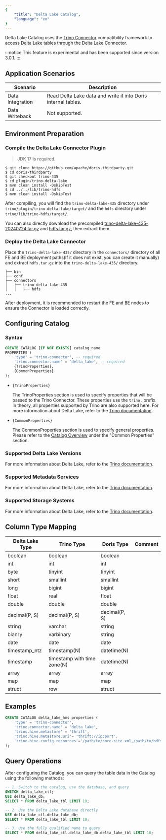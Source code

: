 ```yaml
---
{
    "title": "Delta Lake Catalog",
    "language": "en"
}
---
```


Delta Lake Catalog uses the [Trino Connector](https://doris.apache.org/zh-CN/community/how-to-contribute/trino-connector-developer-guide/) compatibility framework to access Delta Lake tables through the Delta Lake Connector.

:::notice
This feature is experimental and has been supported since version 3.0.1.
:::

## Application Scenarios

| Scenario       | Description                          |
| -------------- | ------------------------------------ |
| Data Integration | Read Delta Lake data and write it into Doris internal tables. |
| Data Writeback  | Not supported.                     |

## Environment Preparation

### Compile the Delta Lake Connector Plugin

> JDK 17 is required.

```shell
$ git clone https://github.com/apache/doris-thirdparty.git
$ cd doris-thirdparty
$ git checkout trino-435
$ cd plugin/trino-delta-lake
$ mvn clean install -DskipTest
$ cd ../../lib/trino-hdfs
$ mvn clean install -DskipTest
```

After compiling, you will find the `trino-delta-lake-435` directory under `trino/plugin/trino-delta-lake/target/` and the `hdfs` directory under `trino/lib/trino-hdfs/target/`.

You can also directly download the precompiled [trino-delta-lake-435-20240724.tar.gz](https://github.com/apache/Doris-thirdparty/releases/download/trino-435-20240724/trino-delta-lake-435-20240724.tar.gz) and [hdfs.tar.gz](https://github.com/apache/doris-thirdparty/releases/download/trino-435-20240724/trino-hdfs-435-20240724.tar.gz), then extract them.

### Deploy the Delta Lake Connector

Place the `trino-delta-lake-435/` directory in the `connectors/` directory of all FE and BE deployment paths(If it does not exist, you can create it manually) and extract `hdfs.tar.gz` into the `trino-delta-lake-435/` directory.

```text
├── bin
├── conf
├── connectors
│   ├── trino-delta-lake-435
│   │   ├── hdfs
...
```

After deployment, it is recommended to restart the FE and BE nodes to ensure the Connector is loaded correctly.

## Configuring Catalog

### Syntax

```sql
CREATE CATALOG [IF NOT EXISTS] catalog_name
PROPERTIES (
    'type' = 'trino-connector', -- required
    'trino.connector.name' = 'delta_lake', -- required
    {TrinoProperties},
    {CommonProperties}
);
```

* `{TrinoProperties}`

  The TrinoProperties section is used to specify properties that will be passed to the Trino Connector. These properties use the `trino.` prefix. In theory, all properties supported by Trino are also supported here. For more information about Delta Lake, refer to the [Trino documentation](https://trino.io/docs/435/connector/delta-lake.html).

* `{CommonProperties}`

  The CommonProperties section is used to specify general properties. Please refer to the [Catalog Overview](../catalog-overview.md) under the "Common Properties" section.
  
### Supported Delta Lake Versions

For more information about Delta Lake, refer to the [Trino documentation](https://trino.io/docs/435/connector/delta-lake.html).

### Supported Metadata Services

For more information about Delta Lake, refer to the [Trino documentation](https://trino.io/docs/435/connector/delta-lake.html).

### Supported Storage Systems

For more information about Delta Lake, refer to the [Trino documentation](https://trino.io/docs/435/connector/delta-lake.html).

## Column Type Mapping

| Delta Lake Type | Trino Type                  | Doris Type    | Comment |
| --------------- | --------------------------- | ------------- | ------- |
| boolean         | boolean                     | boolean       |         |
| int             | int                         | int           |         |
| byte            | tinyint                     | tinyint       |         |
| short           | smallint                    | smallint      |         |
| long            | bigint                      | bigint        |         |
| float           | real                        | float         |         |
| double          | double                      | double        |         |
| decimal(P, S)   | decimal(P, S)               | decimal(P, S) |         |
| string          | varchar                     | string        |         |
| bianry          | varbinary                   | string        |         |
| date            | date                        | date          |         |
| timestamp\_ntz  | timestamp(N)                | datetime(N)   |         |
| timestamp       | timestamp with time zone(N) | datetime(N)   |         |
| array           | array                       | array         |         |
| map             | map                         | map           |         |
| struct          | row                         | struct        |         |

## Examples

```sql
CREATE CATALOG delta_lake_hms properties ( 
    'type' = 'trino-connector', 
    'trino.connector.name' = 'delta_lake',
    'trino.hive.metastore' = 'thrift',
    'trino.hive.metastore.uri'= 'thrift://ip:port',
    'trino.hive.config.resources'='/path/to/core-site.xml,/path/to/hdfs-site.xml'
);
```

## Query Operations

After configuring the Catalog, you can query the table data in the Catalog using the following methods:

```sql
-- 1. Switch to the catalog, use the database, and query
SWITCH delta_lake_ctl;
USE delta_lake_db;
SELECT * FROM delta_lake_tbl LIMIT 10;

-- 2. Use the Delta Lake database directly
USE delta_lake_ctl.delta_lake_db;
SELECT * FROM delta_lake_tbl LIMIT 10;

-- 3. Use the fully qualified name to query
SELECT * FROM delta_lake_ctl.delta_lake_db.delta_lake_tbl LIMIT 10;
```
